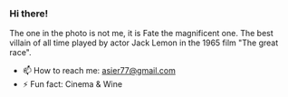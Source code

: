 ### Hi there!
The one in the photo is not me, it is Fate the magnificent one. 
The best villain of all time played by actor Jack Lemon in the 1965 film "The great race".
<!--
**asieringka/asieringka** is a ✨ _special_ ✨ repository because its `README.md` (this file) appears on your GitHub profile.
-->
- 📫 How to reach me: asier77@gmail.com
- ⚡ Fun fact: Cinema & Wine

